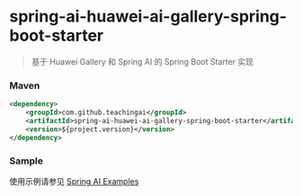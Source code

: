 # spring-ai-huawei-ai-gallery-spring-boot-starter

> 基于 Huawei Gallery 和 Spring AI 的 Spring Boot Starter 实现




### Maven

``` xml
<dependency>
	<groupId>com.github.teachingai</groupId>
	<artifactId>spring-ai-huawei-ai-gallery-spring-boot-starter</artifactId>
	<version>${project.version}</version>
</dependency>
```



### Sample

使用示例请参见 [Spring AI Examples](https://github.com/TeachingAI/spring-ai-examples)

